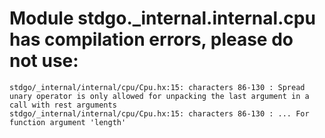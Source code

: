 # Module stdgo._internal.internal.cpu has compilation errors, please do not use:
```
stdgo/_internal/internal/cpu/Cpu.hx:15: characters 86-130 : Spread unary operator is only allowed for unpacking the last argument in a call with rest arguments
stdgo/_internal/internal/cpu/Cpu.hx:15: characters 86-130 : ... For function argument 'length'

```

